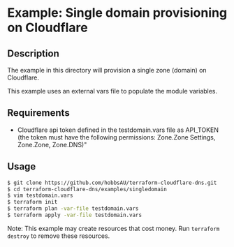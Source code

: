 # Example: Single domain provisioning on Cloudflare

## Description
The example in this directory will provision a single zone (domain) on Cloudflare.

This example uses an external vars file to populate the module variables.

## Requirements
- Cloudflare api token defined in the testdomain.vars file as API_TOKEN (the token must have the following permissions: Zone.Zone Settings, Zone.Zone, Zone.DNS)" 

## Usage
```bash
$ git clone https://github.com/hobbsAU/terraform-cloudflare-dns.git
$ cd terraform-cloudflare-dns/examples/singledomain
$ vim testdomain.vars
$ terraform init
$ terraform plan -var-file testdomain.vars
$ terraform apply -var-file testdomain.vars
```

Note: This example may create resources that cost money. Run `terraform destroy` to remove these resources.

